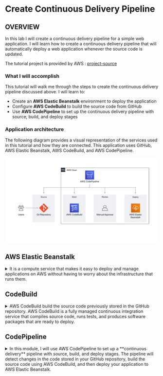 # Create Continuous Delivery Pipeline

## OVERVIEW

In this lab I will create a continuous delivery pipeline for a simple web application. 
I will learn how to create a continuous delivery pipeline that will automatically deploy a web application whenever the source code is updated.

The tutorial project is provided by AWS : [project-source](https://aws.amazon.com/getting-started/hands-on/create-continuous-delivery-pipeline/)

### What I will accomplish

This tutorial will walk me through the steps to create the continuous delivery pipeline discussed above. I will learn to:

- Create an **AWS Elastic Beanstalk** environment to deploy the application
- Configure **AWS CodeBuild** to build the source code from GitHub
- Use **AWS CodePipeline** to set up the continuous delivery pipeline with source, build, and deploy stages

### Application architecture

The following diagram provides a visual representation of the services used in this tutorial and how they are connected. This application uses GitHub, AWS Elastic Beanstalk, AWS CodeBuild, and AWS CodePipeline.

![project-architecture](/hands_on_2/resources/project_architecture.png)

## AWS Elastic Beanstalk 
<details>
<summary>It is a compute service that makes it easy to deploy and manage applications on AWS without having to worry about the infrastructure that runs them.</summary>

Elastic Beanstalk supports a wide range of application configurations, which can make it challenging to manage using Terraform. AWS provides a helpful [guide](https://docs.aws.amazon.com/elasticbeanstalk/latest/dg/command-options-general.html) that covers the general options for all environments.

> [!IMPORTANT]
> Due to the security policies of AWS, Elastic Beanstalk does not create instance profile role automatically now for new accounts. You need to manually create an instance profile and add the managed policies of AWSElasticBeanstalkWebTier in it. 
The next guide could be helpful : [Elastic Beanstalk instance profile](https://docs.aws.amazon.com/elasticbeanstalk/latest/dg/concepts-roles-instance.html).

### Key concepts

- **AWS Elastic Beanstalk -** A service that makes it easy to deploy your application on AWS. You simply upload your code and Elastic Beanstalk deploys, manages, and scales your application.
- **Environment -** Collection of AWS resources provisioned by Elastic Beanstalk that are used to run your application.
- **EC2 instance -** Virtual server in the cloud. Elastic Beanstalk will provision one or more Amazon EC2 instances when creating an environment.
- **Web server -** Software that uses the HTTP protocol to serve content over the Internet. It is used to store, process, and deliver web pages.
    - ![](/hands_on_2/resources/web_env_tier_architecture.png)
- **Platform —** Combination of operating system, programming language runtime, web server, application server, and Elastic Beanstalk components. Your application runs using the components provided by a platform.

- **Deployment modes -**  There are two deployments modes in Elastic Beanstalk:
    - Single Instance - It's great for dev purposes, and this lab will utilize it.
        - ![](/hands_on_2/resources/single_instance_deployment_type.png)
    - High availability with load balancer - Ideal for production environments with scalability and availability.

### Terraform notes

- ***solution_stack_name** defines the platform as terraform argument*
    - solution_stack_name - A solution stack to base your Template off of. Example stacks can be found in the Amazon API documentation

- ***ERROR: The EC2 instances failed to communicate with AWS Elastic Beanstalk, either because of configuration problems with the VPC or a failed EC2 instance. Check your VPC configuration and try launching the environment again.***
I did the following to fix it:

    - Enable these VPC arguments: `enable_dns_support` and `enable_dns_hostnames`
    - This error is quite tricky; I discovered that the problem was related to the route table. The subnet had been associated with the main route table (the default one created by AWS) instead of the route table that was defined in `network.tf`.
    The default route table did not have the internet gateway attached. You have a couple of alternatives to resolve this issue:
        - Attach the `internet gateway` to the main `route table`.
        - Or associate the subnet with the `route table` created within `network.tf` :
            ```
                resource "aws_route_table_association" "main_association" {
                    subnet_id      = aws_subnet.my_subnet.id
                    route_table_id = aws_route_table.my_route_table.id
                }
            ```

</details>

## CodeBuild

<details>
<summary>AWS CodeBuild build the source code previously stored in the GitHub repository. AWS CodeBuild is a fully managed continuous integration service that compiles source code, runs tests, and produces software packages that are ready to deploy.</summary>

[GitHub repository](https://github.com/keffren/aws-elastic-beanstalk-express-js-sample)

### Key concepts

- **Build process —** Process that converts source code files into an executable software artifact. It may include the following steps: compiling source code, running tests, and packaging software for deployment.

- **Continuous integration —** Software development practice of regularly pushing changes to a hosted repository, after which automated builds and tests are run.

- **Build environment —** Represents a combination of the operating system, programming language runtime, and tools that CodeBuild uses to run a build.

- **Buildspec —** Collection of build commands and related settings, in YAML format, that CodeBuild uses to run a build.

- **Build Project —** Includes information about how to run a build, including where to get the source code, which build environment to use, which build commands to run, and where to store the build output.

- **OAuth —** Open protocol for secure authorization. OAuth enables you to connect your GitHub account to third-party applications, including AWS CodeBuild.

- **Artifact -** refers to the output generated during the build process of a project. These artifacts are the files created as a result of compiling your source code. Artifacts can include binary files, libraries, executables, and other products produced during the compilation.

### Terraform notes

- `service_role` - (**Required**) Amazon Resource Name (ARN) of the AWS Identity and Access Management (IAM) role that enables AWS CodeBuild to interact with dependent AWS services on behalf of the AWS account.

</details>

## CodePipeline

<details>
<summary>In this module, I will use AWS CodePipeline to set up a **continuous delivery** pipeline with source, build, and deploy stages. The pipeline will detect changes in the code stored in your GitHub repository, build the source code using AWS CodeBuild, and then deploy your application to AWS Elastic Beanstalk.</summary>

## Key concepts

- **Continuous delivery** — Software development practice that allows developers to release software more quickly by automating the build, test, and deploy processes.

- **Pipeline —** Workflow model that describes how software changes go through the release process. Each pipeline is made up of a series of stages.

- **Stage —** Logical division of a pipeline, where actions are performed. A stage might be a build stage, where the source code is built and tests are run. It can also be a deployment stage, where code is deployed to runtime environments.

- **Action —** Set of tasks performed in a stage of the pipeline. For example, a source action can start a pipeline when source code is updated, and a deploy action can deploy code to a compute service like AWS Elastic Beanstalk.

## Terraform notes

- *How Can we know the stage structure?*
    - [CodePipeline-structure](https://docs.aws.amazon.com/codepipeline/latest/userguide/reference-pipeline-structure.html)
- `artifact_store` - **(Required)** One or more artifact_store blocks.
    - `location` - **(Required)** The location where AWS CodePipeline stores artifacts for a pipeline; **currently only S3 is supported**. So it must be a S3 bucket created.
- Adding a GitHub version 1 source action
    - `OAuthToken` - (**Required**) Represents the GitHub authentication token that allows CodePipeline to perform operations on your GitHub repository. **This will be stored as a secret in AWS Secrets Manager**.
- *How Can we retrieve a secret from AWS Secret Manager using Terraform?*
    ```
    data "aws_secretsmanager_secret_version" "example_secret" {
        secret_id     = "your-secret-name"
        version_stage = "AWSCURRENT"
    }
    ```

</details>
